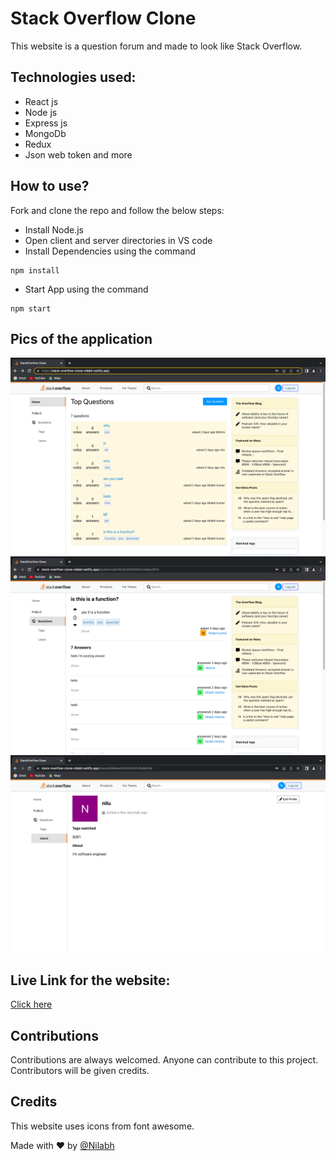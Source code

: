 # Stack Overflow Clone

This website is a question forum and made to look like Stack Overflow.

## Technologies used:

- React js
- Node js
- Express js
- MongoDb
- Redux
- Json web token and more

## How to use?

Fork and clone the repo and follow the below steps:

- Install Node.js
- Open client and server directories in VS code
- Install Dependencies using the command

```
npm install
```

- Start App using the command

```
npm start
```

## Pics of the application

<img src="Screenshot 2023-06-20 at 9.57.27 AM.png">
<img src="Screenshot 2023-06-20 at 9.57.40 AM.png">
<img src="Screenshot 2023-06-20 at 9.57.48 AM.png">

## Live Link for the website:

[Click here](https://stack-overflow-clone-nilabh.netlify.app/)

## Contributions

Contributions are always welcomed. Anyone can contribute to this project. Contributors will be given credits.

## Credits

This website uses icons from font awesome.

Made with ❤️ by [@Nilabh](https://www.linkedin.com/in/nilabh-mishra-4b256b200/)
